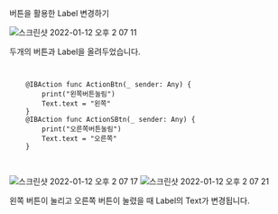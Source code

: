 버튼을 활용한 Label 변경하기

![스크린샷 2022-01-12 오후 2 07 11](https://user-images.githubusercontent.com/73631818/149068094-3cae24c1-c5a3-45f7-9509-3e00ba835336.png)

두개의 버튼과 Label을 올려두었습니다.
<pre>
<code>

    @IBAction func ActionBtn(_ sender: Any) {
        print("왼쪽버튼눌림")
        Text.text = "왼쪽"
    }
    @IBAction func ActionSBtn(_ sender: Any) {
        print("오른쪽버튼눌림")
        Text.text = "오른쪽"
    }
    
</code>
</pre>
![스크린샷 2022-01-12 오후 2 07 17](https://user-images.githubusercontent.com/73631818/149069677-6eff2391-b3eb-468f-b8a6-736fbce493b7.png) ![스크린샷 2022-01-12 오후 2 07 21](https://user-images.githubusercontent.com/73631818/149069692-e5823ff4-a612-4c87-babf-43ae47f891fd.png)

왼쪽 버튼이 눌리고 오른쪽 버튼이 눌렸을 때 Label의 Text가 변경됩니다.

